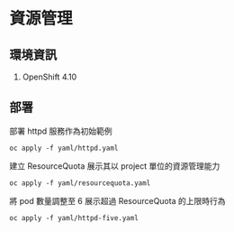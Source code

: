 # 資源管理

## 環境資訊
1. OpenShift 4.10

## 部署

部署 httpd 服務作為初始範例
```
oc apply -f yaml/httpd.yaml
```

建立 ResourceQuota 展示其以 project 單位的資源管理能力
```
oc apply -f yaml/resourcequota.yaml
```

將 pod 數量調整至 6 展示超過 ResourceQuota 的上限時行為
```
oc apply -f yaml/httpd-five.yaml
```
